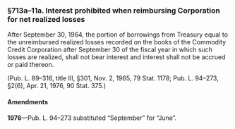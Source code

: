 ### §713a–11a. Interest prohibited when reimbursing Corporation for net realized losses ###

After September 30, 1964, the portion of borrowings from Treasury equal to the unreimbursed realized losses recorded on the books of the Commodity Credit Corporation after September 30 of the fiscal year in which such losses are realized, shall not bear interest and interest shall not be accrued or paid thereon.

(Pub. L. 89–316, title III, §301, Nov. 2, 1965, 79 Stat. 1178; Pub. L. 94–273, §2(6), Apr. 21, 1976, 90 Stat. 375.)

#### Amendments ####

**1976**—Pub. L. 94–273 substituted “September” for “June”.